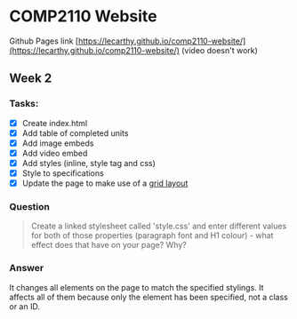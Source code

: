 # COMP2110 Website

Github Pages link [https://lecarthy.github.io/comp2110-website/](https://lecarthy.github.io/comp2110-website/) (video doesn't work)

## Week 2 

### Tasks:
 - [X] Create index.html
 - [X] Add table of completed units
 - [X] Add image embeds
 - [X] Add video embed
 - [X] Add styles (inline, style tag and css)
 - [X] Style to specifications
 - [X] Update the page to make use of a [grid layout](https://css-tricks.com/css-grid-one-layout-multiple-ways/)

### Question
> Create a linked stylesheet called 'style.css' and enter different values for both of those properties (paragraph font and H1 colour) - what effect does that have on your page? Why?

### Answer
It changes all elements on the page to match the specified stylings. It affects all of them because only the element has been specified, not a class or an ID.
